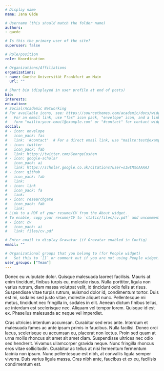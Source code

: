 ```yaml
---
# Display name
name: Jana Gäde

# Username (this should match the folder name)
authors:
- gaede

# Is this the primary user of the site?
superuser: false

# Role/position
role: Koordination

# Organizations/Affiliations
organizations:
- name: Goethe Universität Frankfurt am Main
  url: ""

# Short bio (displayed in user profile at end of posts)
bio:
interests:
education:
# Social/Academic Networking
# For available icons, see: https://sourcethemes.com/academic/docs/widgets/#icons
#   For an email link, use "fas" icon pack, "envelope" icon, and a link in the
#   form "mailto:your-email@example.com" or "#contact" for contact widget.
social:
# - icon: envelope
#   icon_pack: fas
#   link: '#contact'  # For a direct email link, use "mailto:test@example.org".
# - icon: twitter
#   icon_pack: fab
#   link: https://twitter.com/GeorgeCushen
# - icon: google-scholar
#   icon_pack: ai
#   link: https://scholar.google.co.uk/citations?user=sIwtMXoAAAAJ
# - icon: github
#   icon_pack: fab
#   link:
# - icon: link
#   icon_pack: fa
#   link:
# - icon: researchgate
#   icon_pack: fab
#   link:
# Link to a PDF of your resume/CV from the About widget.
# To enable, copy your resume/CV to `static/files/cv.pdf` and uncomment the lines below.
# - icon: cv
#   icon_pack: ai
#   link: files/cv.pdf

# Enter email to display Gravatar (if Gravatar enabled in Config)
email: ""

# Organizational groups that you belong to (for People widget)
#   Set this to `[]` or comment out if you are not using People widget.
user_groups: ["Team"]
---
```


Donec eu vulputate dolor. Quisque malesuada laoreet facilisis. Mauris at enim tincidunt, finibus turpis eu, molestie risus. Nulla porttitor, ligula non varius rutrum, diam massa volutpat velit, id tincidunt odio felis at risus. Suspendisse vitae turpis rutrum, euismod dolor id, condimentum tortor. Duis est mi, sodales sed justo vitae, molestie aliquet nunc. Pellentesque mi metus, tincidunt nec fringilla in, sodales in elit. Aenean dictum finibus tellus, ac interdum est scelerisque nec. Aliquam vel tempor lorem. Quisque id est ex. Phasellus malesuada ac neque vel imperdiet.

Cras ultricies interdum accumsan. Curabitur sed eros ante. Interdum et malesuada fames ac ante ipsum primis in faucibus. Nulla facilisi. Donec orci lacus, scelerisque eu accumsan eu, placerat non lectus. Proin sed quam at urna mollis rhoncus sit amet sit amet diam. Suspendisse ultrices nec odio sed hendrerit. Vivamus ullamcorper gravida neque. Nunc fringilla rhoncus eros vitae sollicitudin. Curabitur ac tellus at nisi fermentum fermentum lacinia non ipsum. Nunc pellentesque est nibh, at convallis ligula semper viverra. Duis varius ligula massa. Cras nibh ante, faucibus et ex eu, facilisis condimentum est.
